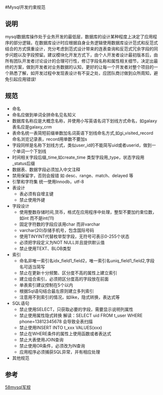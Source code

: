 #Mysql开发约束规范

## 说明
mysql数据库操作处于业务开发的最低层，数据库的设计某种程度上决定了应用程序的部分逻辑，在数据库设计时应根据自身业务逻辑使用数据库设计范式和反范式结合的方式慎重设计，充分考虑到范式设计带来的连表查询和反范式冗余字段的同步问题以及字段预留。建议模块化开发方式下，由个人开发者设计最初版本后，由所有团队开发者讨论设计的合理可行性，修订字段名称和属性相关细节，决定出最终的方案，做到开发者对业务数据的认知，更好的让每一个开发者对整个项目的一个熟悉了解，如开发过程中发现表设计有不妥之处，应团队商讨做到众所周知，避免引起应用错误! 
</p>

## 规范
 * 命名
  * 命名应做到单词全拼命名见名知义
  * 数据库名称应是大概念名称，并使用小写英语名词下划线方式命名，如galaxy表名应是galaxy_crm
  * 表命名统一表简短前缀单数加名词英语下划线命名方式,如gi_visited_record 命名浏览记录表，record用单数不要加s
  * 字段同样是名称下划线方式，类似user_id的不能简写uid或者userid，做到一个单词一个下划线
  * 时间相关字段后缀_time,如create_time
  类型字段用_type，状态字段用_status后缀
  * 数据表、数据字段必须加入中文注释
  * 禁用保留字，否则会报错 如 desc、range、match、delayed 等
 * 引擎和字符集
    统一使用Innodb，utf-8
 * 表设计
   *  表必须有自增主键
   *  禁止使用外键
 * 字段设计
    * 使用整数存储时间,货币，格式在应用程序中处理，整型不要加约束位数，如int 而不是int(11)
    * 固定字符数的字段应该用char 而非varchar
    * varchar(20)存储手机号，包含国际号码
    * 使用TINYINT代替枚举型字段，无符号可表示0-255个状态
    * 必须把字段定义为NOT NULL并且提供默认值
    * 禁止使用TEXT、BLOB类型
 * 索引
    * 命名非唯一索引名idx_field1_field2，唯一索引名uniq_field1_field2,字段名可适当简写
    * 禁止在更新十分频繁、区分度不高的属性上建立索引
    * 建立组合索引，必须把区分度高的字段放在前面
    * 单表索引建议控制在5个以内
    * 根据Sql语句结合最左原则建立多列索引
    * 注意用不到索引的情况，如like，隐式转换，表达式等
 * SQL语句
   * 禁止使用SELECT，只获取必要的字段，需要显示说明列属性
   * 禁止使用属性隐式转换 解读：SELECT uid FROM t_user WHERE phone=13812345678 会导致全表扫描
   * 禁止使用INSERT INTO t_xxx VALUES(xxx)
   * 禁止在WHERE条件的属性上使用函数或者表达式
   * 禁止大表使用JOIN查询
   * 禁止使用OR条件，必须改为IN查询
   * 应用程序必须捕获SQL异常，并有相应处理
 * 其他规范


## 参考
   [58mysql军规](https://www.jianshu.com/p/c2bbc74b2b48)